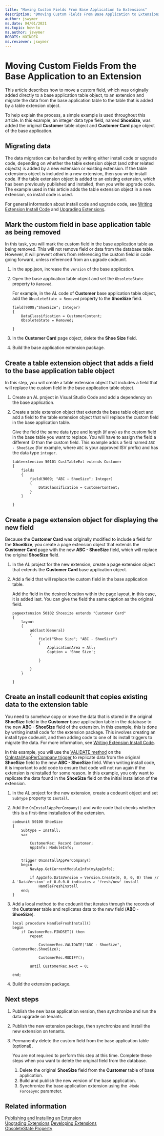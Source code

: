 ```yaml
---
title: "Moving Custom Fields From Base Application to Extensions"
description: "DMoving Custom Fields From Base Application to Extensions"
author: jswymer
ms.date: 04/01/2021
ms.topic: how-to
ms.author: jswymer
ROBOTS: NOINDEX
ms.reviewer: jswymer
---
```


# Moving Custom Fields From the Base Application to an Extension

This article describes how to move a custom field, which was originally added directly to a base application table object, to an extension and migrate the data from the base application table to the table that is added by a table extension object.

To help explain the process, a simple example is used throughout this article. In this example, an integer data type field, named **ShoeSize**, was added the original **Customer** table object and **Customer Card** page object of the base application.

## Migrating data

The data migration can be handled by writing either install code or upgrade code, depending on whether the table extension object (and other related objects) is added by a new extension or existing extension. If the table extensions object is included in a new extension, then you write install code. If the table extension object is added to an existing extension, which has been previously published and installed, then you write upgrade code. The example used in this article adds the table extension object in a new extension, so install code is used.

For general information about install code and upgrade code, see [Writing Extension Install Code](devenv-extension-install-code.md) and [Upgrading Extensions](devenv-upgrading-extensions.md).

## Mark the custom field in base application table as being removed

In this task, you will mark the custom field in the base application table as being removed. This will not remove field or data from the database table. However, it will prevent others from referencing the custom field in code going forward, unless referenced from an upgrade codeunit.

1. In the app.json, increase the `version` of the base application.
        
2. Open the base application table object and set the `ObsoleteState` property to `Removed`.  

    For example, in the AL code of **Customer** base application table object, add the `ObsoleteState = Removed` property to the **ShoeSize** field.

    ```AL
    field(9008;"ShoeSize"; Integer)
    {
        DataClassification = CustomerContent;
        ObsoleteState = Removed;
        
    }
    ```
3. In the **Customer Card** page object, delete the **Shoe Size** field.

4. Build the base application extension package.

## Create a table extension object that adds a field to the base application table object

In this step, you will create a table extension object that includes a field that will replace the custom field in the base application table object.

1. Create an AL project in Visual Studio Code and add a dependency on the base application.
2. Create a table extension object that extends the base table object and add a field to the table extension object that will replace the custom field in the base application table.

    Give the field the same data type and length (if any) as the custom field in the base table you want to replace. You will have to assign the field a different ID than the custom field. This example adds a field named `ABC - ShoeSize` (for example, where `ABC` is your approved ISV prefix) and has the data type `integer`.
    
    ```AL
    tableextension 50101 CustTableExt extends Customer
    {
        fields
        {
            field(9009; "ABC – ShoeSize"; Integer)
            {
                DataClassification = CustomerContent;
            }
        }

    }
    ```

## Create a page extension object for displaying the new field

Because the **Customer Card** was originally modified to include a field for the **ShoeSize**, you create a page extension object that extends the **Customer Card** page with the new **ABC - ShoeSize** field, which will replace the original **ShoeSize** field.

1. In the AL project for the new extension, create a page extension object that extends the **Customer Card** base application object.
2. Add a field that will replace the custom field in the base application table.

    Add the field in the desired location within the page layout, in this case, it is added last. You can give the field the same caption as the original field. 

    
    ```AL
    pageextension 50102 Shoesize extends "Customer Card"
    {
        layout
        {
            addlast(General)
            {
                field("Shoe Size"; "ABC - ShoeSize")
                {
                    ApplicationArea = All;
                    Caption = 'Shoe Size';
    
                }
    
            }
        }
    
    }
    ```

## Create an install codeunit that copies existing data to the extension table

You need to somehow copy or move the data that is stored in the original **ShoeSize** field in the **Customer** base application table in the database to the new **ABC - ShoeSize** field of the extension. In this example, this is done by writing install code for the extension package. This involves creating an install type codeunit, and then adding code to one of its install triggers to migrate the data. For more information, see [Writing Extension Install Code](devenv-extension-install-code.md).

In this example, you will use the [VALIDATE method](methods-auto/record/record-validate-method.md) on the [OnInstallAppPerCompany trigger](triggers-auto/codeunit/devenv-oninstallapppercompany-codeunit-trigger.md) to replicate data from the original **ShoeSize** field to the new **ABC - ShoeSize** field. When writing install code, it is important to add code to ensure that code will not run again if the extension is reinstalled for some reason. In this example, you only want to replicate the data found in the **ShoeSize** field on the initial installation of the extension. 

1. In the AL project for the new extension, create a codeunit object and set `SubType` property to `Install`.
2. Add the `OnInstallAppPerCompany()` and write code that checks whether this is a first-time installation of the extension.
    
    ```AL
    codeunit 50100 ShoeSize
    {
        Subtype = Install;
        var
    
            CustomerRec: Record Customer;
            AppInfo: ModuleInfo;
    
    
        trigger OnInstallAppPerCompany()
        begin
            NavApp.GetCurrentModuleInfo(myAppInfo);

            if AppInfo.DataVersion = Version.Create(0, 0, 0, 0) then // A 'DataVersion' of 0.0.0.0 indicates a 'fresh/new' install
                HandleFreshInstall
        end;
    }
    ```
3. Add a local method to the codeunit that iterates through the records of the **Customer** table and replicates data to the new field (**ABC - ShoeSize**). 

    ```AL
    local procedure HandleFreshInstall()
    begin
        if CustomerRec.FINDSET() then
            repeat

                CustomerRec.VALIDATE("ABC - ShoeSize", CustomerRec.ShoeSize);

                CustomerRec.MODIFY();

            until CustomerRec.Next = 0;

    end;
    ```

4. Build the extension package.


## Next steps

1. Publish the new base application version, then synchronize and run the data upgrade on tenants.
2. Publish the new extension package, then synchronize and install the new extension on tenants.
3. Permanently delete the custom field from the base application table (optional).

    You are not required to perform this step at this time. Complete these steps when you want to delete the original field from the database.

    1. Delete the original **ShoeSize** field from the **Customer** table of base application.
    2. Build and publish the new version of the base application.
    3. Synchronize the base application extension using the `-Mode ForceSync` parameter.

## Related information

[Publishing and Installing an Extension](devenv-how-publish-and-install-an-extension-v2.md)  
[Upgrading Extensions](devenv-upgrading-extensions.md)
[Developing Extensions](devenv-dev-overview.md)  
[ObsoleteState Property](properties/devenv-obsoletestate-property.md)  


